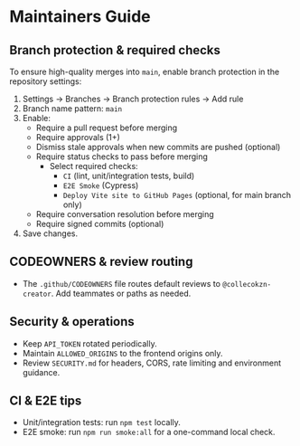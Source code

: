 # Maintainers Guide

## Branch protection & required checks

To ensure high-quality merges into `main`, enable branch protection in the repository settings:

1. Settings → Branches → Branch protection rules → Add rule
2. Branch name pattern: `main`
3. Enable:
   - Require a pull request before merging
   - Require approvals (1+)
   - Dismiss stale approvals when new commits are pushed (optional)
   - Require status checks to pass before merging
     - Select required checks:
       - `CI` (lint, unit/integration tests, build)
       - `E2E Smoke` (Cypress)
       - `Deploy Vite site to GitHub Pages` (optional, for main branch only)
   - Require conversation resolution before merging
   - Require signed commits (optional)
4. Save changes.

## CODEOWNERS & review routing
- The `.github/CODEOWNERS` file routes default reviews to `@collecokzn-creator`. Add teammates or paths as needed.

## Security & operations
- Keep `API_TOKEN` rotated periodically.
- Maintain `ALLOWED_ORIGINS` to the frontend origins only.
- Review `SECURITY.md` for headers, CORS, rate limiting and environment guidance.

## CI & E2E tips
- Unit/integration tests: run `npm test` locally.
- E2E smoke: run `npm run smoke:all` for a one-command local check.